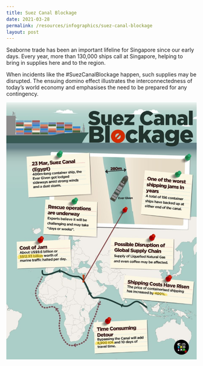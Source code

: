 ```yaml
---
title: Suez Canal Blockage
date: 2021-03-28
permalink: /resources/infographics/suez-canal-blockage
layout: post
---
```


Seaborne trade has been an important lifeline for Singapore since our early days. Every year, more than 130,000 ships call at Singapore, helping to bring in supplies here and to the region.

When incidents like the #SuezCanalBlockage happen, such supplies may be disrupted. The ensuing domino effect illustrates the interconnectedness of today’s world economy and emphasises the need to be prepared for any contingency.

![Alt text for image on Isomer site](/images/suez-canal-blockage.jpg)